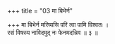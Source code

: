 +++
title = "03 मा बिभेर्न"

+++
मा बिभेर्न मरिष्यसि परि त्वा पामि विश्वतः ।  
रसं विषस्य नाविदमुद् नः फेनमदन्निव ॥ ३ ॥